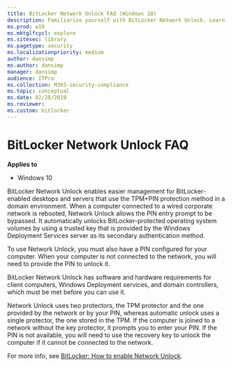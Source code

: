 ```yaml
---
title: BitLocker Network Unlock FAQ (Windows 10)
description: Familiarize yourself with BitLocker Network Unlock. Learn how it can make desktop and server management easier within domain environments.
ms.prod: w10
ms.mktglfcycl: explore
ms.sitesec: library
ms.pagetype: security
ms.localizationpriority: medium
author: dansimp
ms.author: dansimp
manager: dansimp
audience: ITPro
ms.collection: M365-security-compliance
ms.topic: conceptual
ms.date: 02/28/2019
ms.reviewer: 
ms.custom: bitlocker
---
```


# BitLocker Network Unlock FAQ

**Applies to**
-   Windows 10

BitLocker Network Unlock enables easier management for BitLocker-enabled desktops and servers that use the TPM+PIN protection method in a domain environment. When a computer connected to a wired corporate network is rebooted, Network Unlock allows the PIN entry prompt to be bypassed. It automatically unlocks BitLocker-protected operating system volumes by using a trusted key that is provided by the Windows Deployment Services server as its secondary authentication method.

To use Network Unlock, you must also have a PIN configured for your computer. When your computer is not connected to the network, you will need to provide the PIN to unlock it.

BitLocker Network Unlock has software and hardware requirements for client computers, Windows Deployment services, and domain controllers, which must be met before you can use it.

Network Unlock uses two protectors, the TPM protector and the one provided by the network or by your PIN, whereas automatic unlock uses a single protector, the one stored in the TPM. If the computer is joined to a network without the key protector, it prompts you to enter your PIN. If the PIN is 
not available, you will need to use the recovery key to unlock the computer if it cannot be connected to the network.

For more info, see [BitLocker: How to enable Network Unlock](bitlocker-how-to-enable-network-unlock.md).



